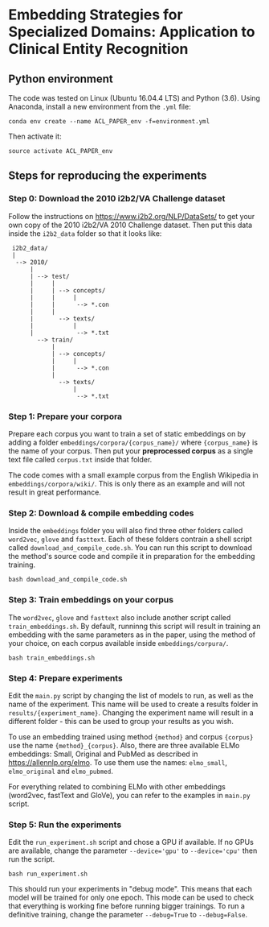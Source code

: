 # Embedding Strategies for Specialized Domains: Application to Clinical Entity Recognition

## Python environment

The code was tested on Linux (Ubuntu 16.04.4 LTS) and Python (3.6). Using Anaconda, install a new environment from the `.yml` file:

`conda env create --name ACL_PAPER_env -f=environment.yml`

Then activate it:

`source activate ACL_PAPER_env`

## Steps for reproducing the experiments

### Step 0: Download the 2010 i2b2/VA Challenge dataset

Follow the instructions on https://www.i2b2.org/NLP/DataSets/ to get your own copy of the 2010 i2b2/VA 2010 Challenge dataset. Then put this data inside the `i2b2_data` folder so that it looks like:

```
 i2b2_data/
 |
  --> 2010/
      |
      | --> test/
      |     |
      |     | --> concepts/
      |     |     |
      |     |      --> *.con
      |     |
      |       --> texts/
      |           |
      |            --> *.txt
        --> train/
            |
            | --> concepts/
            |     |
            |      --> *.con
            |
              --> texts/
                  |
                   --> *.txt
```

### Step 1: Prepare your corpora
Prepare each corpus you want to train a set of static embeddings on by adding a folder `embeddings/corpora/{corpus_name}/` where `{corpus_name}` is the name of your corpus. Then put your **preprocessed corpus** as a single text file called `corpus.txt` inside that folder.

The code comes with a small example corpus from the English Wikipedia in `embeddings/corpora/wiki/`. This is only there as an example and will not result in great performance.

### Step 2: Download & compile embedding codes
Inside the `embeddings` folder you will also find three other folders called `word2vec`, `glove` and `fasttext`. Each of these folders contrain a shell script called `download_and_compile_code.sh`. You can run this script to download the method's source code and compile it in preparation for the embedding training.

`bash download_and_compile_code.sh`

### Step 3: Train embeddings on your corpus
The `word2vec`, `glove` and `fasttext` also include another script called `train_embeddings.sh`. By default, runninng this script will result in training an embedding with the same parameters as in the paper, using the method of your choice, on each corpus available inside `embeddings/corpura/`.

`bash train_embeddings.sh`

### Step 4: Prepare experiments
Edit the `main.py` script by changing the list of models to run, as well as the name of the experiment. This name will be used to create a results folder in `results/{experiment_name}`. Changing the experiment name will result in a different folder - this can be used to group your results as you wish.

To use an embedding trained using method `{method}` and corpus `{corpus}` use the name `{method}_{corpus}`.
Also, there are three available ELMo embeddings: Small, Original and PubMed as described in https://allennlp.org/elmo. To use them use the names: `elmo_small`, `elmo_original` and `elmo_pubmed`.

For everything related to combining ELMo with other embeddings (word2vec, fastText and GloVe), you can refer to the examples in `main.py` script.

### Step 5: Run the experiments
Edit the `run_experiment.sh` script and chose a GPU if available. If no GPUs are available, change the parameter `--device='gpu'` to `--device='cpu'` then run the script.

`bash run_experiment.sh`

This should run your experiments in "debug mode". This means that each model will be trained for only one epoch. This mode can be used to check that everything is working fine before running bigger trainings. To run a definitive training, change the parameter `--debug=True` to `--debug=False`.

